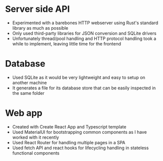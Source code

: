 # Server side API
- Experimented with a barebones HTTP webserver using Rust's standard library as much as possible
- Only used third-party libraries for JSON conversion and SQLite drivers
- Unfortunately thread/pool handling and HTTP protocol handling took a while to implement, leaving little time for the frontend

# Database
- Used SQLite as it would be very lightweight and easy to setup on another machine
- It generates a file for its database store that can be easily inspected in the same folder

# Web app
- Created with Create React App and Typescript template
- Used MaterialUI for bootstrapping common components as I have worked with it recently
- Used React Router for handling multiple pages in a SPA
- Used fetch API and react hooks for lifecycling handling in stateless functional components

